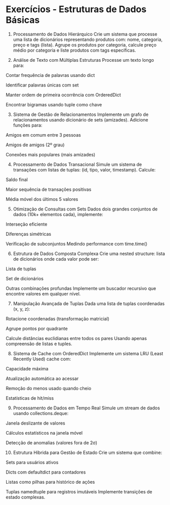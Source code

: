 # Exercícios - Estruturas de Dados Básicas

1. Processamento de Dados Hierárquico
Crie um sistema que processe uma lista de dicionários representando produtos com: nome, categoria, preço e tags (lista). Agrupe os produtos por categoria, calcule preço médio por categoria e liste produtos com tags específicas.

2. Análise de Texto com Múltiplas Estruturas
Processe um texto longo para:

Contar frequência de palavras usando dict

Identificar palavras únicas com set

Manter ordem de primeira ocorrência com OrderedDict

Encontrar bigramas usando tuple como chave

3. Sistema de Gestão de Relacionamentos
Implemente um grafo de relacionamentos usando dicionário de sets (amizades). Adicione funções para:

Amigos em comum entre 3 pessoas

Amigos de amigos (2º grau)

Conexões mais populares (mais amizades)

4. Processamento de Dados Transacional
Simule um sistema de transações com listas de tuplas: (id, tipo, valor, timestamp). Calcule:

Saldo final

Maior sequência de transações positivas

Média móvel dos últimos 5 valores

5. Otimização de Consultas com Sets
Dados dois grandes conjuntos de dados (10k+ elementos cada), implemente:

Interseção eficiente

Diferenças simétricas

Verificação de subconjuntos
Medindo performance com time.time()

6. Estrutura de Dados Composta Complexa
Crie uma nested structure:
lista de dicionários onde cada valor pode ser:

Lista de tuplas

Set de dicionários

Outras combinações profundas
Implemente um buscador recursivo que encontre valores em qualquer nível.

7. Manipulação Avançada de Tuplas
Dada uma lista de tuplas coordenadas (x, y, z):

Rotacione coordenadas (transformação matricial)

Agrupe pontos por quadrante

Calcule distâncias euclidianas entre todos os pares
Usando apenas compreensão de listas e tuples.

8. Sistema de Cache com OrderedDict
Implemente um sistema LRU (Least Recently Used) cache com:

Capacidade máxima

Atualização automática ao acessar

Remoção do menos usado quando cheio

Estatísticas de hit/miss

9. Processamento de Dados em Tempo Real
Simule um stream de dados usando collections.deque:

Janela deslizante de valores

Cálculos estatísticos na janela móvel

Detecção de anomalias (valores fora de 2σ)

10. Estrutura Híbrida para Gestão de Estado
Crie um sistema que combine:

Sets para usuários ativos

Dicts com defaultdict para contadores

Listas como pilhas para histórico de ações

Tuplas namedtuple para registros imutáveis
Implemente transições de estado complexas.